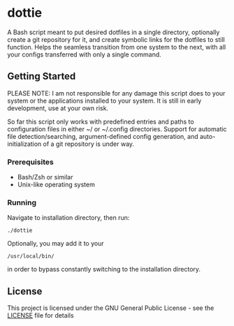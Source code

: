 # dottie
A Bash script meant to put desired dotfiles in a single directory, optionally create a git repository for it, and create symbolic links for the dotfiles to still function. Helps the seamless transition from one system to the next, with all your configs transferred with only a single command.

## Getting Started

PLEASE NOTE: I am not responsible for any damage this script does to your system or the applications installed to your system. It is still in early development, use at your own risk.

So far this script only works with predefined entries and paths to configuration files in either ~/ or ~/.config directories. Support for automatic file detection/searching, argument-defined config generation, and auto-initialization of a git repository is under way.

### Prerequisites

+ Bash/Zsh or similar
+ Unix-like operating system

### Running

Navigate to installation directory, then run: 
```
./dottie
```
Optionally, you may add it to your 
```
/usr/local/bin/
```
in order to bypass constantly switching to the installation directory.

## License

This project is licensed under the GNU General Public License - see the [LICENSE](LICENSE) file for details
